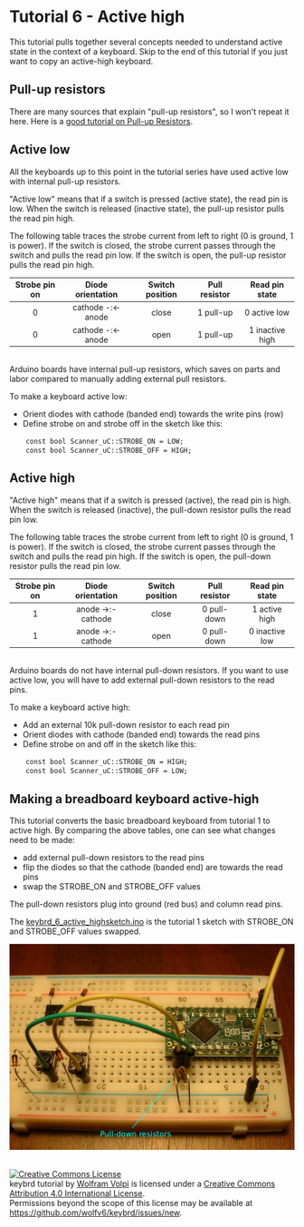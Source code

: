 Tutorial 6 - Active high
=========================
This tutorial pulls together several concepts needed to understand active state in the context of a keyboard.
Skip to the end of this tutorial if you just want to copy an active-high keyboard.

Pull-up resistors
-----------------
There are many sources that explain "pull-up resistors", so I won't repeat it here.
Here is a [good tutorial on Pull-up Resistors](https://learn.sparkfun.com/tutorials/pull-up-resistors/what-is-a-pull-up-resistor).

Active low
----------
All the keyboards up to this point in the tutorial series have used active low with internal pull-up resistors.

"Active low" means that if a switch is pressed (active state), the read pin is low.
When the switch is released (inactive state), the pull-up resistor pulls the read pin high.

The following table traces the strobe current from left to right (0 is ground, 1 is power).
If the switch is closed, the strobe current passes through the switch and pulls the read pin low.
If the switch is open, the pull-up resistor pulls the read pin high.
<br>

|Strobe pin on |  Diode orientation | Switch position | Pull resistor |  Read pin state |
|:------------:|:------------------:|:---------------:|:-------------:|:---------------:|
|       0      | cathode -:<- anode |     close       | 1  pull-up    | 0    active low |
|       0      | cathode -:<- anode |      open       | 1  pull-up    | 1 inactive high |
<br>
Arduino boards have internal pull-up resistors, which saves on parts and labor compared to manually adding external pull resistors.

To make a keyboard active low:
* Orient diodes with cathode (banded end) towards the write pins (row)
* Define strobe on and strobe off in the sketch like this:
```
    const bool Scanner_uC::STROBE_ON = LOW;
    const bool Scanner_uC::STROBE_OFF = HIGH;
```

Active high
-----------
"Active high" means that if a switch is pressed (active), the read pin is high.
When the switch is released (inactive), the pull-down resistor pulls the read pin low.

The following table traces the strobe current from left to right (0 is ground, 1 is power).
If the switch is closed, the strobe current passes through the switch and pulls the read pin high.
If the switch is open, the pull-down resistor pulls the read pin low.
<br>

|Strobe pin on |  Diode orientation | Switch position | Pull resistor |  Read pin state |
|:------------:|:------------------:|:---------------:|:-------------:|:---------------:|
|       1      | anode ->:- cathode |     close       |  0  pull-down | 1   active high |
|       1      | anode ->:- cathode |      open       |  0  pull-down | 0  inactive low |
<br>
Arduino boards do not have internal pull-down resistors.
If you want to use active low, you will have to add external pull-down resistors to the read pins.

To make a keyboard active high:
* Add an external 10k pull-down resistor to each read pin
* Orient diodes with cathode (banded end) towards the read pins
* Define strobe on and off in the sketch like this:
```
    const bool Scanner_uC::STROBE_ON = HIGH;
    const bool Scanner_uC::STROBE_OFF = LOW;
```

Making a breadboard keyboard active-high
----------------------------------------
This tutorial converts the basic breadboard keyboard from tutorial 1 to active high.
By comparing the above tables, one can see what changes need to be made:
* add external pull-down resistors to the read pins
* flip the diodes so that the cathode (banded end) are towards the read pins
* swap the STROBE_ON and STROBE_OFF values

The pull-down resistors plug into ground (red bus) and column read pins.

The [keybrd_6_active_highsketch.ino](keybrd_6_active_high/keybrd_6_active_high.ino) is the tutorial 1 sketch with STROBE_ON and STROBE_OFF values swapped.

![pull_down_resistors.JPG](keybrd_6_active_high/pull_down_resistors.JPG "Active-high diodes and pull-down resistors")

<br>
<a rel="license" href="https://creativecommons.org/licenses/by/4.0/"><img alt="Creative Commons License" style="border-width:0" src="https://licensebuttons.net/l/by/4.0/88x31.png" /></a><br /><span xmlns:dct="http://purl.org/dc/terms/" property="dct:title">keybrd tutorial</span> by <a xmlns:cc="https://creativecommons.org/ns" href="https://github.com/wolfv6/keybrd" property="cc:attributionName" rel="cc:attributionURL">Wolfram Volpi</a> is licensed under a <a rel="license" href="https://creativecommons.org/licenses/by/4.0/">Creative Commons Attribution 4.0 International License</a>.<br />Permissions beyond the scope of this license may be available at <a xmlns:cc="https://creativecommons.org/ns" href="https://github.com/wolfv6/keybrd/issues/new" rel="cc:morePermissions">https://github.com/wolfv6/keybrd/issues/new</a>.
